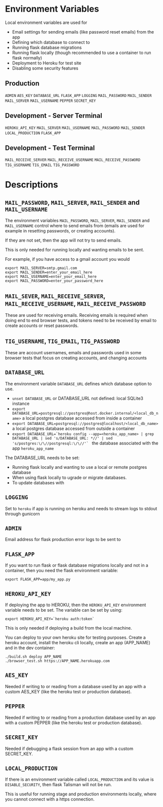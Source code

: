 # Environment Variables

Local environment variables are used for
* Email settings for sending emails (like password reset emails) from the app
* Defining which database to connect to
* Running flask database migrations
* Running flask locally (though recommended to use a container to run flask normally)
* Deployment to Heroku for test site
* Disabling some security features


## Production
`ADMIN`
`AES_KEY`
`DATABASE_URL`
`FLASK_APP`
`LOGGING`
`MAIL_PASSWORD`
`MAIL_SENDER`
`MAIL_SERVER`
`MAIL_USERNAME`
`PEPPER`
`SECRET_KEY`

## Development - Server Terminal
`HEROKU_API_KEY`
`MAIL_SERVER`
`MAIL_USERNAME`
`MAIL_PASSWORD`
`MAIL_SENDER`
`LOCAL_PRODUCTION`
`FLASK_APP`

## Development - Test Terminal
`MAIL_RECEIVE_SERVER`
`MAIL_RECEIVE_USERNAME`
`MAIL_RECEIVE_PASSWORD`
`TIG_USERNAME`
`TIG_EMAIL`
`TIG_PASSWORD`

# Descriptions

## `MAIL_PASSWORD`, `MAIL_SERVER`, `MAIL_SENDER` and `MAIL_USERNAME`
The environment variables `MAIL_PASSWORD`, `MAIL_SERVER`, `MAIL_SENDER` and `MAIL_USERNAME` control where to send emails from (emails are used for example in resetting passwords, or creating accounts).

If they are not set, then the app will not try to send emails.

This is only needed for running locally and wanting emails to be sent.

For example, if you have access to a gmail account you would
```
export MAIL_SERVER=smtp.gmail.com
export MAIL_SENDER=enter_your_email_here
export MAIL_USERNAME=enter_your_email_here
export MAIL_PASSWORD=enter_your_password_here
```

## `MAIL_SEVER`, `MAIL_RECEIVE_SERVER`, `MAIL_RECEIVE_USERNAME`, `MAIL_RECEIVE_PASSWORD`

These are used for receiving emails. Receiving emails is required when doing end to end browser tests, and tokens need to be received by email to create accounts or reset passwords.

## `TIG_USERNAME`, `TIG_EMAIL`, `TIG_PASSWORD`

These are account usernames, emails and passwords used in some browser tests that focus on creating accounts, and changing accounts

## `DATABASE_URL`
The environment variable `DATABASE_URL` defines which database option to use.

* `unset DATABASE_URL` or DATABASE_URL not defined: local SQLite3 instance
* `export DATABASE_URL=postgresql://postgres@host.docker.internal/<local_db_name>` a local postgres database accessed from inside a container
* `export DATABASE_URL=postgresql://postgres@localhost/<local_db_name>` a local postgres database accessed from outside a container
* ```export DATABASE_URL=`heroku config --app=<heroku_app_name> | grep DATABASE_URL | sed 's/DATABASE_URL: *//' | sed 's/postgres:\/\//postgresql:\/\//'` ``` the database associated with the app `heroku_app_name`

The DATABASE_URL needs to be set:
* Running flask locally and wanting to use a local or remote postgres database
* When using flask locally to ugrade or migrate databases.
* To update databases with


## `LOGGING`
Set to `heroku` if app is running on heroku and needs to stream logs to stdout through gunicorn


## `ADMIN`
Email address for flask production error logs to be sent to


## `FLASK_APP`
If you want to run flask or flask database migrations locally and not in a container, then you need the flask environment variable:

```
export FLASK_APP=app/my_app.py
```

## `HEROKU_API_KEY`
If deploying the app to HEROKU, then the `HEROKU_API_KEY` environment variable needs to be set. The variable can be set by using:

```
export HEROKU_API_KEY=`heroku auth:token`
```

This is only needed if deploying a build from the local machine.

You can deploy to your own heroku site for testing purposes. Create a heroku account, install the heroku cli locally, create an app (APP_NAME) and in the dev container:
```
./build.sh deploy APP_NAME
./browser_test.sh https://APP_NAME.herokuapp.com
```


## `AES_KEY`
Needed if writing to or reading from a database used by an app with a custom AES_KEY (like the heroku test or production database).


## `PEPPER`
Needed if writing to or reading from a production database used by an app with a custom PEPPER (like the heroku test or production database).


## `SECRET_KEY`
Needed if debugging a flask session from an app with a custom SECRET_KEY.


## `LOCAL_PRODUCTION`
If there is an environment variable called `LOCAL_PRODUCTION` and its value is `DISABLE_SECURITY`, then flask Talisman will not be run.

This is useful for running stage and production environments locally, where you cannot connect with a https connection.
